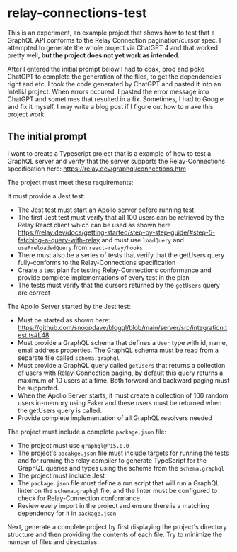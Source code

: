 # relay-connections-test

This is an experiment, an example project that shows how to test that a GraphQL API conforms to the Relay Connection pagination/cursor spec. I attempted to generate the whole project via ChatGPT 4 and that worked pretty well, **but the project does not yet work as intended**.

After I entered the initial prompt below I had to coax, prod and poke ChatGPT to complete the generation of the files, to get the dependencies right and etc. I took the code generated by ChatGPT and pasted it into an IntelliJ project. When errors occured, I pasted the error message into ChatGPT and sometimes that resulted in a fix. Sometimes, I had to Google and fix it myself. I may write a blog post if I figure out how to make this project work.

## The initial prompt

I want to create a Typescript project that is a example of how to test a GraphQL server and verify that the server supports the Relay-Connections specification here: https://relay.dev/graphql/connections.htm

The project must meet these requirements:

It must provide a Jest test:
- The Jest test must start an Apollo server before running test
- The first Jest test must verify that all 100 users can be retrieved by the Relay React client which can be used as shown here https://relay.dev/docs/getting-started/step-by-step-guide/#step-5-fetching-a-query-with-relay  and must use `loadQuery` and `usePreloadedQuery` from `react-relay/hooks`
- There must also be a series of tests that verify that the getUsers query fully-conforms to the Relay-Connections specification
- Create a test plan for testing Relay-Connections conformance and provide complete implementations of every test in the plan
- The tests must verify that the cursors returned by the `getUsers` query are correct

The Apollo Server started by the Jest test:
- Must be started as shown here: https://github.com/snoopdave/blogql/blob/main/server/src/integration.test.ts#L48
- Must provide a GraphQL schema that defines a `User`  type with id, name, email address properties. The GraphQL schema must be read from a separate file called `schema.graphql` 
- Must provide a GraphQL query called `getUsers`  that returns a collection of users with Relay-Connection paging, by default this query returns  a maximum of 10 users at a time. Both forward and backward paging must be supported.
- When the Apollo Server starts, it must create a collection of 100 random users in-memory using Faker and these users must be returned when the getUsers query is called.
- Provide complete implementation of all GraphQL resolvers needed

The project must include a complete `package.json` file:
- The project must use `graphql@^15.0.0` 
- The project's `pacakge.json` file must include targets for running the tests and for running the relay compiler to generate TypeScript for the GraphQL queries and types using the schema from the `schema.graphql`
- The project must include Jest
- The `package.json` file must define a run script that will run a GraphQL linter on the `schema.graphql` file, and the linter must be configured to check for Relay-Connection conformance
- Review every import in the project and ensure there is a matching dependency for it in `package.json`

Next, generate a complete project by first displaying the project's directory structure and then providing the contents of each file. Try to minimize the number of files and directories.
